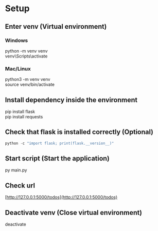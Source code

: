 # Setup

## Enter venv (Virtual environment)

### Windows  

python -m venv venv  
venv\Scripts\activate

### Mac/Linux

python3 -m venv venv  
source venv/bin/activate

## Install dependency inside the environment

pip install flask  
pip install requests

## Check that flask is installed correctly (Optional)

```py
python -c "import flask; print(flask.__version__)"
```

## Start script (Start the application)

py main.py

## Check url

[http://127.0.0.1:5000/todos](http://127.0.0.1:5000/todos)

## Deactivate venv (Close virtual environment)

deactivate  
